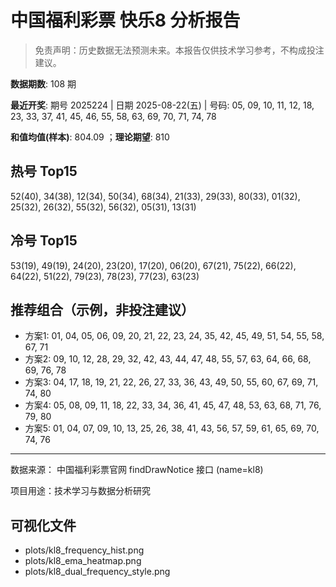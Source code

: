 # 中国福利彩票 快乐8 分析报告

> 免责声明：历史数据无法预测未来。本报告仅供技术学习参考，不构成投注建议。


**数据期数**: 108 期

**最近开奖**: 期号 2025224 | 日期 2025-08-22(五) | 号码: 05, 09, 10, 11, 12, 18, 23, 33, 37, 41, 45, 46, 55, 58, 63, 69, 70, 71, 74, 78

**和值均值(样本)**: 804.09 ；**理论期望**: 810


## 热号 Top15

52(40), 34(38), 12(34), 50(34), 68(34), 21(33), 29(33), 80(33), 01(32), 25(32), 26(32), 55(32), 56(32), 05(31), 13(31)


## 冷号 Top15

53(19), 49(19), 24(20), 23(20), 17(20), 06(20), 67(21), 75(22), 66(22), 64(22), 51(22), 79(23), 78(23), 77(23), 63(23)


## 推荐组合（示例，非投注建议）

- 方案1: 01, 04, 05, 06, 09, 20, 21, 22, 23, 24, 35, 42, 45, 49, 51, 54, 55, 58, 67, 71
- 方案2: 09, 10, 12, 28, 29, 32, 42, 43, 44, 47, 48, 55, 57, 63, 64, 66, 68, 69, 76, 78
- 方案3: 04, 17, 18, 19, 21, 22, 26, 27, 33, 36, 43, 49, 50, 55, 60, 67, 69, 71, 74, 80
- 方案4: 05, 08, 09, 11, 18, 22, 33, 34, 36, 41, 45, 47, 48, 53, 63, 68, 71, 76, 79, 80
- 方案5: 01, 04, 07, 09, 10, 13, 25, 26, 38, 41, 43, 56, 57, 59, 61, 65, 69, 70, 74, 76

---

数据来源： 中国福利彩票官网 findDrawNotice 接口 (name=kl8)

项目用途：技术学习与数据分析研究


## 可视化文件

- plots/kl8_frequency_hist.png
- plots/kl8_ema_heatmap.png
- plots/kl8_dual_frequency_style.png